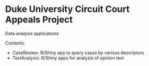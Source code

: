 # Duke University Circuit Court Appeals Project

Data analysis applications 

Contents:
<ul>
  <li>CaseReview: R/Shiny app to query cases by various descriptors</li>
  <li>TextAnalysis: R/Shiny apps for analysis of opinion text</li>
</ul>
